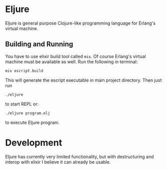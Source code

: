 # Eljure

Eljure is general purpose Clojure-like programming language for Erlang's virtual machine.


## Building and Running

  You have to use elixir build tool called `mix`. Of course Erlang's virtual machine must be available as well.
  Run the following in terminal:

    mix escript.build

  This will generate the escript executable in main project directory. Then just run

    ./eljure

  to start REPL or:

    ./eljure program.elj

  to execute Eljure program.


# Development

Eljure has currently very limited functionality, but with destructuring and interop with elixir I believe it can
already be usable.
